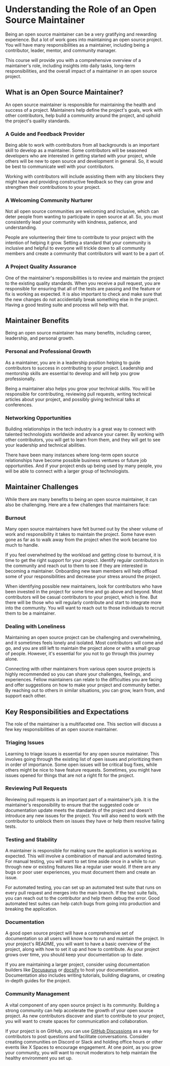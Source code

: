 # Understanding the Role of an Open Source Maintainer

Being an open source maintainer can be a very gratifying and rewarding experience. But a lot of work goes into maintaining an open source project. You will have many responsibilities as a maintainer, including being a contributor, leader, mentor, and community manager.

This course will provide you with a comprehensive overview of a maintainer's role, including insights into daily tasks, long-term responsibilities, and the overall impact of a maintainer in an open source project.

## What is an Open Source Maintainer?

An open source maintainer is responsible for maintaining the health and success of a project. Maintainers help define the project's goals, work with other contributors, help build a community around the project, and uphold the project's quality standards.

### A Guide and Feedback Provider

Being able to work with contributors from all backgrounds is an important skill to develop as a maintainer. Some contributors will be seasoned developers who are interested in getting started with your project, while others will be new to open source and development in general. So, it would be best to communicate well with your contributors.

Working with contributors will include assisting them with any blockers they might have and providing constructive feedback so they can grow and strengthen their contributions to your project.

### A Welcoming Community Nurturer

Not all open source communities are welcoming and inclusive, which can deter people from wanting to participate in open source at all. So, you must consistently lead your community with kindness, patience, and understanding.

People are volunteering their time to contribute to your project with the intention of helping it grow. Setting a standard that your community is inclusive and helpful to everyone will trickle down to all community members and create a community that contributors will want to be a part of.

### A Project Quality Assurance

One of the maintainer's responsibilities is to review and maintain the project to the existing quality standards. When you receive a pull request, you are responsible for ensuring that all of the tests are passing and the feature or fix is working as expected. It is also important to check and make sure that the new changes do not accidentally break something else in the project. Having a good testing suite and process will help with that.

## Maintainer Benefits

Being an open source maintainer has many benefits, including career, leadership, and personal growth.

### Personal and Professional Growth

As a maintainer, you are in a leadership position helping to guide contributors to success in contributing to your project. Leadership and mentorship skills are essential to develop and will help you grow professionally.

Being a maintainer also helps you grow your technical skills. You will be responsible for contributing, reviewing pull requests, writing technical articles about your project, and possibly giving technical talks at conferences.

### Networking Opportunities

Building relationships in the tech industry is a great way to connect with talented technologists worldwide and advance your career. By working with other contributors, you will get to learn from them, and they will get to see your leadership and technical abilities.

There have been many instances where long-term open source relationships have become possible business ventures or future job opportunities. And if your project ends up being used by many people, you will be able to connect with a larger group of technologists.

## Maintainer Challenges

While there are many benefits to being an open source maintainer, it can also be challenging. Here are a few challenges that maintainers face:

### Burnout

Many open source maintainers have felt burned out by the sheer volume of work and responsibility it takes to maintain the project. Some have even gone as far as to walk away from the project when the work became too much to handle.

If you feel overwhelmed by the workload and getting close to burnout, it is time to get the right support for your project. Identify regular contributors in the community and reach out to them to see if they are interested in becoming a maintainer. Onboarding new team members will help offload some of your responsibilities and decrease your stress around the project.

When identifying possible new maintainers, look for contributors who have been invested in the project for some time and go above and beyond. Most contributors will be casual contributors to your project, which is fine. But there will be those who will regularly contribute and start to integrate more into the community. You will want to reach out to those individuals to recruit them to be a maintainer.

### Dealing with Loneliness

Maintaining an open source project can be challenging and overwhelming, and it sometimes feels lonely and isolated. Most contributors will come and go, and you are still left to maintain the project alone or with a small group of people. However, it's essential for you not to go through this journey alone.

Connecting with other maintainers from various open source projects is highly recommended so you can share your challenges, feelings, and experiences. Fellow maintainers can relate to the difficulties you are facing and offer suggestions on how to make your project and community better. By reaching out to others in similar situations, you can grow, learn from, and support each other.

## Key Responsibilities and Expectations

The role of the maintainer is a multifaceted one. This section will discuss a few key responsibilities of an open source maintainer.

### Triaging Issues

Learning to triage issues is essential for any open source maintainer. This involves going through the existing list of open issues and prioritizing them in order of importance. Some open issues will be critical bug fixes, while others might be nice to have feature requests. Sometimes, you might have issues opened for things that are not a right fit for the project.

### Reviewing Pull Requests

Reviewing pull requests is an important part of a maintainer's job. It is the maintainer's responsibility to ensure that the suggested code or documentation update meets the standards of the project and doesn't introduce any new issues for the project. You will also need to work with the contributor to unblock them on issues they have or help them resolve failing tests.

### Testing and Stability

A maintainer is responsible for making sure the application is working as expected. This will involve a combination of manual and automated testing. For manual testing, you will want to set time aside once in a while to run through new or existing features like a regular user would. If there are any bugs or poor user experiences, you must document them and create an issue.

For automated testing, you can set up an automated test suite that runs on every pull request and merges into the main branch. If the test suite fails, you can reach out to the contributor and help them debug the error. Good automated test suites can help catch bugs from going into production and breaking the application.

### Documentation

A good open source project will have a comprehensive set of documentation so all users will know how to run and maintain the project. In your project's README, you will want to have a basic overview of the project, along with how to set it up and how to contribute. As your project grows over time, you should keep your documentation up to date.

If you are maintaining a larger project, consider using documentation builders like [Docusaurus](https://docusaurus.io/) or [docsify](https://docsify.js.org/#/) to host your documentation. Documentation also includes writing tutorials, building diagrams, or creating in-depth guides for the project.

### Community Management

A vital component of any open source project is its community. Building a strong community can help accelerate the growth of your open source project. As new contributors discover and start to contribute to your project, you will want to create spaces for communication and collaboration.

If your project is on GitHub, you can use [GitHub Discussions](https://docs.github.com/en/discussions) as a way for contributors to post questions and facilitate conversations. Consider creating communities on Discord or Slack and holding office hours or other events like X Spaces to encourage engagement. At one point, as you grow your community, you will want to recruit moderators to help maintain the healthy environment you set up.
